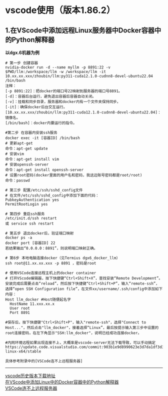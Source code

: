 # vscode使用（版本1.86.2）

## 1.在VScode中添加远程Linux服务器中Docker容器中的Python解释器

**以dgx.6机器为例**<br>
```shell
# 第一步 创建容器
nvidia-docker run -d --name myllm -p 8891:22 -v $PWD/llm:/workspace/llm -w /workspace/llm -it 10.xx.xx.xxx/zhoubin/llm:py311-cuda12.1.0-cudnn8-devel-ubuntu22.04 /bin/bash
注释：
[-p 8891:22]：把docker的端口号22映射到服务器的端口号8891。
[-d]：容器后台运行，避免退出容器后容器自动关闭。
[-v]：挂载和同步目录，服务器和docker内有一个文件夹保持同步。
[-it]：确保docker后台交互运行。
[10.xx.xx.xxx/zhoubin/llm:py311-cuda12.1.0-cudnn8-devel-ubuntu22.04]：镜像名。
[/bin/bash]：docker内要运行的指令。
```
```shell
#第二步 在容器内安装ssh服务
docker exec -it [容器ID] /bin/bash
# 更新apt-get
命令：apt-get update
# 安装vim
命令：apt-get install vim
# 安装openssh-server
命令：apt-get install openssh-server
# 设置root密码(docker里面的用户名和密码，我这边账号密码都是root/root)
命令：passwd
```
```shell
# 第三步 配置/etc/ssh/sshd_config文件
# 在文件/etc/ssh/sshd_config中添加下面的代码：
PubkeyAuthentication yes
PermitRootLogin yes

# 第四步 重启ssh服务
/etc/init.d/ssh restart
或 service ssh restart

# 第五步 退出docker后，验证端口映射
docker ps -a
docker port [容器ID] 22
若结果输出“0.0.0.0：8891”，则说明端口映射正确。
```
```shell
# 第6步 本地电脑连接docker（见Termius dgx6_docker_llm）
ssh root@11.xx.xx.xxx -p 8891 ，密码是root
```
```shell
# 使用VSCode连接远程主机上的docker container
# 打开VScode编辑器，按下快捷键“Ctrl+Shift+X”，查找安装“Remote Development”。安装完成后需要点击“reload”，然后按下快捷键“Ctrl+Shift+P”，输入“remote-ssh”，选择“open SSH Configuration file”，在文件xx/username/.ssh/config中添加如下内容：
Host llm_docker #Host随便起名字
  HostName 11.xxx.xx.x
  User root
  Port 8891

#保存后，按下快捷键"Ctrl+Shift+P"，输入"remote-ssh"，选择"Connect to Host..."，然后点击"llm_docker"，接着选择“Linux”，最后按提示输入第三步中设置的root连接密码，在左下角显示"SSH:llm_docker"，说明已经成功连接docker。
```

```shell
#内网环境远程如果出现连接不上，大概率是vscode-server无法下载导致，可以手动搞定
https://update.code.visualstudio.com/commit:903b1e9d8990623e3d7da1df3d33db3e42d80eda/server-linux-x64/stable

具体参考附录中的[VSCode连不上远程服务器]
```






----

[vscode历史版本下载地址](https://code.visualstudio.com/updates/v1_86)<br>
[在VScode中添加Linux中的Docker容器中的Python解释器](https://blog.csdn.net/weixin_43268590/article/details/129244984)<br>
[VSCode连不上远程服务器](https://blog.csdn.net/qq_42610612/article/details/132782965)<br>

